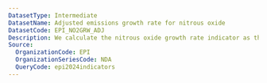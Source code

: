 ```yaml
---
DatasetType: Intermediate
DatasetName: Adjusted emissions growth rate for nitrous oxide
DatasetCode: EPI_NO2GRW_ADJ
Description: We calculate the nitrous oxide growth rate indicator as the average annual rate of nitrous oxide emissions over the years 2013-2022. We then adjust for economic trends to isolate change due to policy effort rather than economic fluctuation.  A score of 100 indicates a country is cutting emissions by ≥5% per year
Source:
  OrganizationCode: EPI
  OrganizationSeriesCode: NDA
  QueryCode: epi2024indicators
---
```

